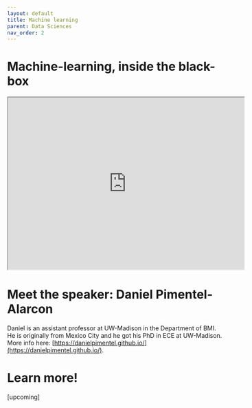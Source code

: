 ```yaml
---
layout: default
title: Machine learning
parent: Data Sciences
nav_order: 2
---
```


# Machine-learning, inside the black-box

<iframe width="550" height="400"
    src="https://youtube.com/embed/W1zxOj6895I">
</iframe>

# Meet the speaker: Daniel Pimentel-Alarcon

Daniel is an assistant professor at UW-Madison in the Department of BMI. He is originally from Mexico City and he got his PhD in ECE at UW-Madison.
More info here: [https://danielpimentel.github.io/](https://danielpimentel.github.io/).

# Learn more!

[upcoming]